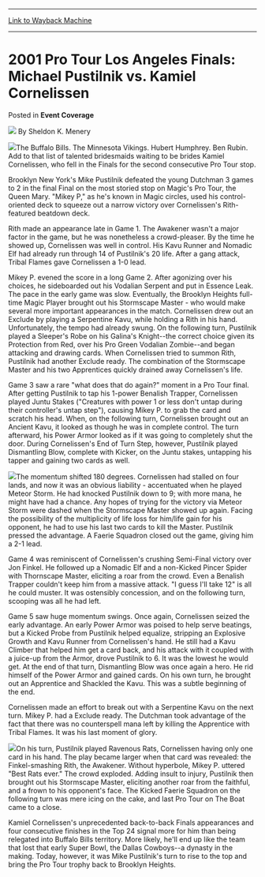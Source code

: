 
---
[Link to Wayback Machine](https://web.archive.org/web/20211208013846/https://magic.wizards.com/en/articles/archive/event-coverage/2001-pro-tour-los-angeles-finals-michael-pustilnik-vs-kamiel)

[_metadata_:author]:- "Sheldon K. Menery"
[_metadata_:description]:- "The Buffalo Bills. The Minnesota Vikings. Hubert Humphrey. Ben Rubin. Add to that list of talented bridesmaids waiting to be brides Kamiel Cornelissen, who fell in the Finals for the second consecutive Pro Tour stop. Brooklyn New York's Mike Pustilnik defeated the young Dutchman 3 games to 2 in the final Final on the most storied stop on Magic's Pro Tour, the Queen Mary."
[_metadata_:generator]:- "Drupal 7 (http://drupal.org)"
[_metadata_:node]:- "764276"
[_metadata_:source]:- "div-main-content"
[_metadata_:title]:- "2001 Pro Tour Los Angeles Finals: Michael Pustilnik vs. Kamiel Cornelissen"
[_metadata_:wayback_capture_timestamp]:- "2021-12-08 01:38:46"
[_metadata_:wayback_raw_url]:- "https://web.archive.org/web/20211208013846id_/https://magic.wizards.com/en/articles/archive/event-coverage/2001-pro-tour-los-angeles-finals-michael-pustilnik-vs-kamiel"
[_metadata_:wayback_url]:- "https://magic.wizards.com/en/articles/archive/event-coverage/2001-pro-tour-los-angeles-finals-michael-pustilnik-vs-kamiel"
---


2001 Pro Tour Los Angeles Finals: Michael Pustilnik vs. Kamiel Cornelissen
==========================================================================



 Posted in **Event Coverage**







![](https://media.magic.wizards.com/styles/auth_small/public/generic-avatar-150_497.png)
By Sheldon K. Menery












![](https://media.magic.wizards.com/image_legacy_migration/sideboard/images/PTLA01/670.jpg)The Buffalo Bills. The Minnesota Vikings. Hubert Humphrey. Ben Rubin. Add to that list of talented bridesmaids waiting to be brides Kamiel Cornelissen, who fell in the Finals for the second consecutive Pro Tour stop.


Brooklyn New York's Mike Pustilnik defeated the young Dutchman 3 games to 2 in the final Final on the most storied stop on Magic's Pro Tour, the Queen Mary. "Mikey P," as he's known in Magic circles, used his control-oriented deck to squeeze out a narrow victory over Cornelissen's Rith-featured beatdown deck.


Rith made an appearance late in Game 1. The Awakener wasn't a major factor in the game, but he was nonetheless a crowd-pleaser. By the time he showed up, Cornelissen was well in control. His Kavu Runner and Nomadic Elf had already run through 14 of Pustilnik's 20 life. After a gang attack, Tribal Flames gave Cornelissen a 1-0 lead.


Mikey P. evened the score in a long Game 2. After agonizing over his choices, he sideboarded out his Vodalian Serpent and put in Essence Leak. The pace in the early game was slow. Eventually, the Brooklyn Heights full-time Magic Player brought out his Stormscape Master - who would make several more important appearances in the match. Cornelissen drew out an Exclude by playing a Serpentine Kavu, while holding a Rith in his hand. Unfortunately, the tempo had already swung. On the following turn, Pustilnik played a Sleeper's Robe on his Galina's Knight--the correct choice given its Protection from Red, over his Pro Green Vodalian Zombie--and began attacking and drawing cards. When Cornelissen tried to summon Rith, Pustilnik had another Exclude ready. The combination of the Stormscape Master and his two Apprentices quickly drained away Cornelissen's life.


Game 3 saw a rare "what does that do again?" moment in a Pro Tour final. After getting Pustilnik to tap his 1-power Benalish Trapper, Cornelissen played Juntu Stakes ("Creatures with power 1 or less don't untap during their controller's untap step"), causing Mikey P. to grab the card and scratch his head. When, on the following turn, Cornelissen brought out an Ancient Kavu, it looked as though he was in complete control. The turn afterward, his Power Armor looked as if it was going to completely shut the door. During Cornelissen's End of Turn Step, however, Pustilnik played Dismantling Blow, complete with Kicker, on the Juntu stakes, untapping his tapper and gaining two cards as well.


![](https://media.magic.wizards.com/image_legacy_migration/sideboard/images/PTLA01/663.jpg)The momentum shifted 180 degrees. Cornelissen had stalled on four lands, and now it was an obvious liability - accentuated when he played Meteor Storm. He had knocked Pustilnik down to 9; with more mana, he might have had a chance. Any hopes of trying for the victory via Meteor Storm were dashed when the Stormscape Master showed up again. Facing the possibility of the multiplicity of life loss for him/life gain for his opponent, he had to use his last two cards to kill the Master. Pustilnik pressed the advantage. A Faerie Squadron closed out the game, giving him a 2-1 lead.


Game 4 was reminiscent of Cornelissen's crushing Semi-Final victory over Jon Finkel. He followed up a Nomadic Elf and a non-Kicked Pincer Spider with Thornscape Master, eliciting a roar from the crowd. Even a Benalish Trapper couldn't keep him from a massive attack. "I guess I'll take 12" is all he could muster. It was ostensibly concession, and on the following turn, scooping was all he had left.


Game 5 saw huge momentum swings. Once again, Cornelissen seized the early advantage. An early Power Armor was poised to help serve beatings, but a Kicked Probe from Pustilnik helped equalize, stripping an Explosive Growth and Kavu Runner from Cornelissen's hand. He still had a Kavu Climber that helped him get a card back, and his attack with it coupled with a juice-up from the Armor, drove Pustilnik to 6. It was the lowest he would get. At the end of that turn, Dismantling Blow was once again a hero. He rid himself of the Power Armor and gained cards. On his own turn, he brought out an Apprentice and Shackled the Kavu. This was a subtle beginning of the end.


Cornelissen made an effort to break out with a Serpentine Kavu on the next turn. Mikey P. had a Exclude ready. The Dutchman took advantage of the fact that there was no counterspell mana left by killing the Apprentice with Tribal Flames. It was his last moment of glory.


![](https://media.magic.wizards.com/image_legacy_migration/sideboard/images/PTLA01/667.jpg)On his turn, Pustilnik played Ravenous Rats, Cornelissen having only one card in his hand. The play became larger when that card was revealed: the Finkel-smashing Rith, the Awakener. Without hyperbole, Mikey P. uttered "Best Rats ever." The crowd exploded. Adding insult to injury, Pustilnik then brought out his Stormscape Master, eliciting another roar from the faithful, and a frown to his opponent's face. The Kicked Faerie Squadron on the following turn was mere icing on the cake, and last Pro Tour on The Boat came to a close.


Kamiel Cornelissen's unprecedented back-to-back Finals appearances and four consecutive finishes in the Top 24 signal more for him than being relegated into Buffalo Bills territory. More likely, he'll end up like the team that lost that early Super Bowl, the Dallas Cowboys--a dynasty in the making. Today, however, it was Mike Pustilnik's turn to rise to the top and bring the Pro Tour trophy back to Brooklyn Heights.








